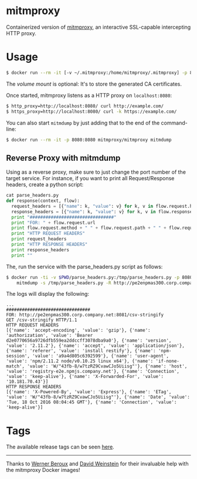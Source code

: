 # mitmproxy

Containerized version of [mitmproxy](https://mitmproxy.org/), an interactive SSL-capable intercepting HTTP proxy.

# Usage

```sh
$ docker run --rm -it [-v ~/.mitmproxy:/home/mitmproxy/.mitmproxy] -p 8080:8080 mitmproxy/mitmproxy
```
The *volume mount* is optional: It's to store the generated CA certificates.

Once started, mitmproxy listens as a HTTP proxy on `localhost:8080`:
```sh
$ http_proxy=http://localhost:8080/ curl http://example.com/
$ https_proxy=http://localhost:8080/ curl -k https://example.com/
```

You can also start `mitmdump` by just adding that to the end of the command-line:

```sh
$ docker run --rm -it -p 8080:8080 mitmproxy/mitmproxy mitmdump
```

## Reverse Proxy with mitmdump

Using as a reverse proxy, make sure to just change the port number of the target service. For instance, if you want to print all Request/Response headers, create a python script:

```python
cat parse_headers.py
def response(context, flow):
  request_headers = [{"name": k, "value": v} for k, v in flow.request.headers.iteritems()]
  response_headers = [{"name": k, "value": v} for k, v in flow.response.headers.iteritems()]
  print "################################"
  print "FOR: " + flow.request.url
  print flow.request.method + " " + flow.request.path + " " + flow.request.http_version
  print "HTTP REQUEST HEADERS"
  print request_headers
  print "HTTP RESPONSE HEADERS"
  print response_headers
  print ""
```

The, run the service with the parse_headers.py script as follows:

```sh
$ docker run -ti -v $PWD/parse_headers.py:/tmp/parse_headers.py -p 8080:8080 mitmproxy/mitmproxy \
    mitmdump -s /tmp/parse_headers.py -R http://pe2enpmas300.corp.company.net:8081 8080
```

The logs will display the following:

```
...
################################
FOR: http://pe2enpmas300.corp.company.net:8081/csv-stringify
GET /csv-stringify HTTP/1.1
HTTP REQUEST HEADERS
[{'name': 'accept-encoding', 'value': 'gzip'}, {'name': 'authorization', 'value': 'Bearer d2e0770656a9726dfb559ea2ddccff3078dba9a0'}, {'name': 'version', 'value': '2.11.2'}, {'name': 'accept', 'value': 'application/json'}, {'name': 'referer', 'value': 'install restify'}, {'name': 'npm-session', 'value': 'a9a4d805c6392599'}, {'name': 'user-agent', 'value': 'npm/2.11.2 node/v0.10.25 linux x64'}, {'name': 'if-none-match', 'value': 'W/"43fb-8/w7tzRZ9CvawCJo5Uiisg"'}, {'name': 'host', 'value': 'registry-e2e.npmjs.company.net'}, {'name': 'Connection', 'value': 'keep-alive'}, {'name': 'X-Forwarded-For', 'value': '10.181.70.43'}]
HTTP RESPONSE HEADERS
[{'name': 'X-Powered-By', 'value': 'Express'}, {'name': 'ETag', 'value': 'W/"43fb-8/w7tzRZ9CvawCJo5Uiisg"'}, {'name': 'Date', 'value': 'Tue, 18 Oct 2016 08:04:45 GMT'}, {'name': 'Connection', 'value': 'keep-alive'}]
```

# Tags

The available release tags can be seen [here](https://hub.docker.com/r/mitmproxy/mitmproxy/tags/).

---

Thanks to [Werner Beroux](https://github.com/wernight) and [David Weinstein](https://github.com/dweinstein) for their invaluable help with the mitmproxy Docker images!
